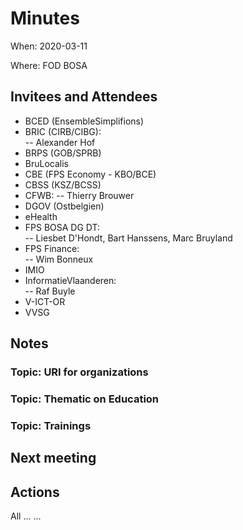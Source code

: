 # Minutes
When: 2020-03-11

Where: FOD BOSA

## Invitees and Attendees
- BCED (EnsembleSimplifions)
- BRIC (CIRB/CIBG):                    
-- Alexander Hof
- BRPS (GOB/SPRB)
- BruLocalis
- CBE (FPS Economy - KBO/BCE)
- CBSS (KSZ/BCSS)
- CFWB: 
-- Thierry Brouwer
- DGOV (Ostbelgien)
- eHealth
- FPS BOSA DG DT:                      
-- Liesbet D'Hondt, Bart Hanssens, Marc Bruyland
- FPS Finance:                         
-- Wim Bonneux
- IMIO
- InformatieVlaanderen:                
-- Raf Buyle
- V-ICT-OR
- VVSG

## Notes

### Topic: URI for organizations

### Topic: Thematic on Education

### Topic: Trainings


## Next meeting

## Actions
 All ... ...
